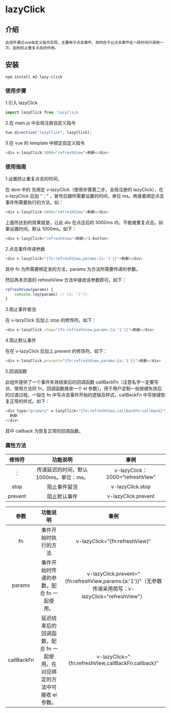 # lazyClick

## 介绍

```bush
此组件通过vue自定义指令实现，主要用于点击事件，目的在于让点击事件在一段时间只调用一次，起到防止重复点击的作用。
```

## 安装

```bush
npm install m2-lazy-click
```

### 使用步骤

1.引入 lazyClick

```javascript
import lazyClick from 'lazyClick
```

2.在 main.js 中全局注册自定义指令

```javascript
Vue.directive("lazyClick", lazyClick);
```

3.在 vue 的 template 中绑定自定义指令

```javascript
<div v-lazyClick:3000="refreshView">刷新</div>
```

### 使用指南

1.设置防止重复点击的时间。

在 dom 中的 先绑定 v-lazyClick（使用步骤第二步，全局注册的 lazyClick），在 v-lazyClick 后加 “：” ，冒号后跟所需要设置的时间，单位 ms。再接着绑定点击事件所需要执行的方法，如：

```javascript
<div v-lazyClick:5000="refreshView">刷新</div>
```

上面所达到的效果就是，让此 div 在点击后的 5000ms 内，不能被重复点击。如果设置时间，默认 1000ms。如下：

```javascript
<div v-lazyClick="refreshView">刷新</i-button>
```

2.点击事件传递参数

```javascript
<div v-lazyClick="{fn:refreshView,params:{a:'1'}}">刷新</div>
```

其中 fn 为所需要绑定发的方法，params 为方法所需要传递的参数。

然后再本页面的 refreshView 方法中接收该参数即可。如下：

```javascript
refreshView(params) {
    console.log(params) // {a: "1"}},
}
```

3.阻止事件冒泡

在 v-lazyClick 后加上.stop 的修饰符。如下：

```javascript
<div v-lazyClick.stop="{fn:refreshView,params:{a:'1'}}">刷新</div>
```

4.阻止默认事件

在在 v-lazyClick 后加上.prevent 的修饰符。如下：

```javascript
<div v-lazyClick.prevent="{fn:refreshView,params:{a:'1'}}">刷新</div>
```

5.回调函数

此组件提供了一个事件失效结束后的回调函数 callBackFn（注意名字一定要写对，使用方法同 fn，回调函数接收一个 el 参数），用于用户定制一些按键失效后的过渡过程。一般在 fn 中写点击事件开始的逻辑及样式，callBackFn 中写按键恢复正常的样式。如下：

```javascript
<div type="primary" v-lazyClick="{fn:refreshView,callBackFn:callback}">
  刷新
</div>
```

其中 callback 为恢复正常的回调函数。

### 属性方法

| 修饰符  |                功能说明                 |              事例               |
| :-----: | :-------------------------------------: | :-----------------------------: |
|   ：    | 传递延迟的时间，默认 1000ms。单位：ms。 | v-lazyClick：2000=“refreshView” |
|  stop   |              阻止事件冒泡               |        v-lazyClick.stop         |
| prevent |              阻止默认事件               |       v-lazyClick.prevent       |

|    参数    |                                  功能说明                                  |                                                  事例                                                  |
| :--------: | :------------------------------------------------------------------------: | :----------------------------------------------------------------------------------------------------: |
|     fn     |                            事件开始时执行的方法                            |                                     v-lazyClick="{fn:refreshView}"                                     |
|   params   |                  事件开始时传递的参数，配合 fn 一起使用。                  | v-lazyClick.prevent="{fn:refreshView,params:{a:'1'}}"（无参数传递采用简写：v-lazyClick="refreshView"） |
| callBackFn | 延迟结束后的回调函数，配合 fn 一起使用。在对应绑定的方法中可接收 el 参数。 |                           v-lazyClick="{fn:refreshView,callBackFn:callback}"                           |
